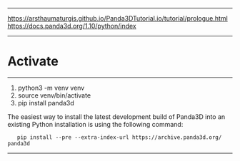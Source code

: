___
https://arsthaumaturgis.github.io/Panda3DTutorial.io/tutorial/prologue.html
https://docs.panda3d.org/1.10/python/index
___
Activate
===
---
1. python3 -m venv venv
2. source venv/bin/activate
3.  pip install panda3d

The easiest way to install the latest development build of Panda3D into an existing Python installation is using the following command:


       pip install --pre --extra-index-url https://archive.panda3d.org/ panda3d
 ___